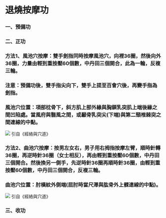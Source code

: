 # 退燒按摩功

### 一、預備功
### 二、正功
### 方法1、風池穴按摩：雙手劍指同時按摩風池穴，向裡36圈，然後向外36圈，力量由輕到重按壓60個數，中丹田三個開合，此為一輪，反複三輪。
### 注意：預備功後，雙手指尖向下，雙手上提至百會穴後，再變手指為劍指。
### 風池穴位置：項部枕骨下，斜方肌上部外緣與胸鎖乳突肌上端後緣之間凹陷處。當風府與翳風之間，或顳骨乳突尖(下端)與第二頸椎棘突之間連線的中點。
![](https://raw.githubusercontent.com/guolinqigong/guolinqigong.github.io/main/image/fengchi.jpg) 引自《經絡與穴道》
### 方法2、曲池穴按摩：按男左女右，男子用右拇指按摩左臂，順時針轉36圈，再逆時針36圈（女士相反），再由輕到重按壓60個數，中丹田三個開合。然後換另一側手，先逆時針36圈再順時針36圈，由輕到重按壓60個數，中丹田三個開合，反複三輪。
### 曲池穴位置：肘橫紋外側端(屈肘時當尺澤與肱骨外上髁連線的中點)。
![](https://raw.githubusercontent.com/guolinqigong/guolinqigong.github.io/main/image/quchi.jpg) 引自《經絡與穴道》
### 三、收功
